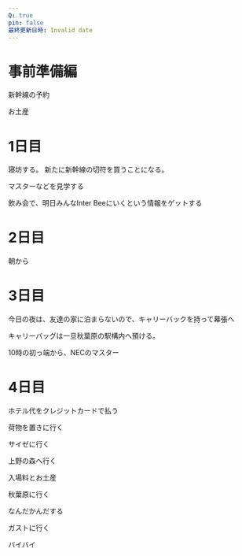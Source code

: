 ```yaml
---
Q: true
pin: false
最終更新日時: Invalid date
---
```

  

# 事前準備編

新幹線の予約

お土産

# 1日目

寝坊する。 新たに新幹線の切符を買うことになる。

マスターなどを見学する

飲み会で、明日みんなInter Beeにいくという情報をゲットする

# 2日目

朝から

  

# 3日目

今日の夜は、友達の家に泊まらないので、キャリーバックを持って幕張へ

キャリーバッグは一旦秋葉原の駅構内へ預ける。

10時の初っ端から、NECのマスター

  

# 4日目

ホテル代をクレジットカードで払う

荷物を置きに行く

サイゼに行く

上野の森へ行く

入場料とお土産

秋葉原に行く

なんだかんだする

ガストに行く

  

バイバイ